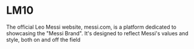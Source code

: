# LM10
The official Leo Messi website, messi.com, is a platform dedicated to showcasing the "Messi Brand". It's designed to reflect Messi's values and style, both on and off the field
